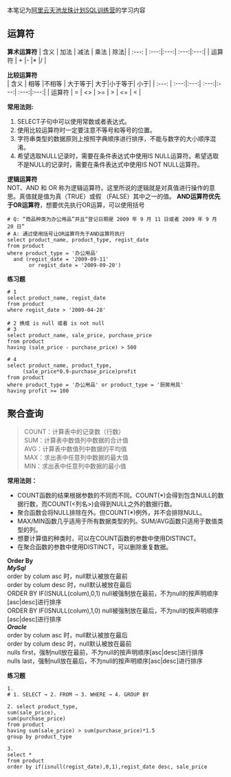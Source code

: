 本笔记为[阿里云天池龙珠计划SQL训练营](https://tianchi.aliyun.com/specials/promotion/aicampsql)的学习内容

## 运算符
**算术运算符**
| 含义   | 加法 | 减法 | 乘法 | 除法|
| :---: | :---:|:---:| :---:|:---:|
| 运算符 | +    |-    |*    |/    |  

**比较运算符**  
| 含义   | 相等 |不相等 | 大于等于| 大于|小于等于| 小于|
| :---: | :---:|:---:| :---:|:---:| :---:|:---:|
| 运算符 | =   | <>    |  >=  | >   | <=  | <   |  

**常用法则:**  
1. SELECT子句中可以使用常数或者表达式。  
2. 使用比较运算符时一定要注意不等号和等号的位置。  
3. 字符串类型的数据原则上按照字典顺序进行排序，不能与数字的大小顺序混淆。  
4. 希望选取NULL记录时，需要在条件表达式中使用IS NULL运算符。希望选取不是NULL的记录时，需要在条件表达式中使用IS NOT NULL运算符。  

**逻辑运算符**  
NOT、AND 和 OR 称为逻辑运算符。这里所说的逻辑就是对真值进行操作的意思。真值就是值为真（TRUE）或假 （FALSE）其中之一的值。
**AND运算符优先于OR运算符**，想要优先执行OR运算，可以使用括号
```
# Q: “商品种类为办公用品”并且“登记日期是 2009 年 9 月 11 日或者 2009 年 9 月 20 日”
# A: 通过使用括号让OR运算符先于AND运算符执行
select product_name, product_type, regist_date
from product
where product_type = '办公用品'
  and (regist_date = '2009-09-11'
       or regist_date = '2009-09-20')
```
**练习题**
```
# 1
select product_name, regist_date
from product
where regist_date > '2009-04-28'

# 2 换成 is null 或者 is not null
# 3
select product_name, sale_price, purchase_price
from product
having (sale_price - purchase_price) > 500

# 4
select product_name, product_type,
     (sale_price*0.9-purchase_price)profit
from product
where product_type = '办公用品' or product_type = '厨房用具'
having profit >= 100
```

## 聚合查询
> COUNT：计算表中的记录数（行数）  
> SUM：计算表中数值列中数据的合计值  
> AVG：计算表中数值列中数据的平均值  
> MAX：求出表中任意列中数据的最大值  
> MIN：求出表中任意列中数据的最小值  

**常用法则：**  
- COUNT函数的结果根据参数的不同而不同。COUNT(*)会得到包含NULL的数据行数，而COUNT(<列名>)会得到NULL之外的数据行数。  
- 聚合函数会将NULL排除在外。但COUNT(*)例外，并不会排除NULL。  
- MAX/MIN函数几乎适用于所有数据类型的列。SUM/AVG函数只适用于数值类型的列。  
- 想要计算值的种类时，可以在COUNT函数的参数中使用DISTINCT。  
- 在聚合函数的参数中使用DISTINCT，可以删除重复数据。    

**Order By**    
***MySql***  
order by colum asc 时，null默认被放在最前  
order by colum desc 时，null默认被放在最后  
ORDER BY IF(ISNULL(colum),0,1) null被强制放在最前，不为null的按声明顺序[asc|desc]进行排序  
ORDER BY IF(ISNULL(colum),1,0) null被强制放在最后，不为null的按声明顺序[asc|desc]进行排序   
***Oracle***  
order by colum asc 时，null默认被放在最后  
order by colum desc 时，null默认被放在最前  
nulls first，强制null放在最前，不为null的按声明顺序[asc|desc]进行排序  
nulls last，强制null放在最后，不为null的按声明顺序[asc|desc]进行排序   


**练习题**
```
1.
# 1. SELECT → 2. FROM → 3. WHERE → 4. GROUP BY

2. select product_type,
sum(sale_price),
sum(purchase_price)
from product
having sum(sale_price) > sum(purchase_price)*1.5
group by product_type

3.
select *
from product
order by if(isnull(regist_date),0,1),regist_date desc, sale_price
```















